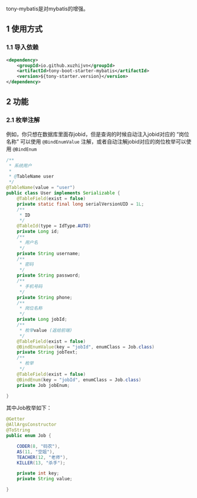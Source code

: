 tony-mybatis是对mybatis的增强。

## 1 使用方式

### 1.1 导入依赖

```XML
<dependency>
    <groupId>io.github.xuzhijvn</groupId>
    <artifactId>tony-boot-starter-mybatis</artifactId>
    <version>${tony-starter.version}</version>
</dependency>
```

## 2 功能

### 2.1 枚举注解

例如，你只想在数据库里面存jobid，但是查询的时候自动注入jobid对应的 “岗位名称” 可以使用 `@BindEnumValue` 注解，或者自动注解jobid对应的岗位枚举可以使用 `@BindEnum`

```Java
/**
 * 系统用户
 *
 * @TableName user
 */
@TableName(value = "user")
public class User implements Serializable {
    @TableField(exist = false)
    private static final long serialVersionUID = 1L;
    /**
     * ID
     */
    @TableId(type = IdType.AUTO)
    private Long id;
    /**
     * 用户名
     */
    private String username;
    /**
     * 密码
     */
    private String password;
    /**
     * 手机号码
     */
    private String phone;
    /**
     * 岗位名称
     */
    private Long jobId;
    /**
     * 枚举value (返给前端)
     */
    @TableField(exist = false)
    @BindEnumValue(key = "jobId", enumClass = Job.class)
    private String jobText;
    /**
     * 枚举
     */
    @TableField(exist = false)
    @BindEnum(key = "jobId", enumClass = Job.class)
    private Job jobEnum;

}
```

其中Job枚举如下：

```java
@Getter
@AllArgsConstructor
@ToString
public enum Job {

    CODER(8, "码农"),
    AS(11, "空姐"),
    TEACHER(12, "老师"),
    KILLER(13, "杀手");

    private int key;
    private String value;

}
```


